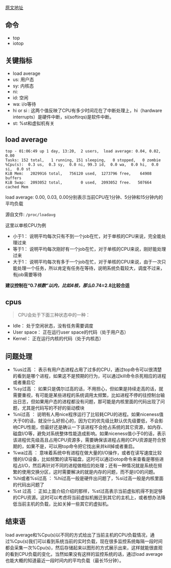 [原文地址](https://segmentfault.com/a/1190000008322093)

## 命令
- top
- iotop

## 关键指标
- load average
- us: 用户态
- sy: 内核态
- ni: 
- id: 空闲
- wa: i/o等待
- hi or si : 这两个值反映了CPU有多少时间花在了中断处理上，hi（hardware interrupts）是硬件中断，si(softirqs)是软件中断。
- st: %st和虚拟机有关

## load average
```cassandraql
top - 01:06:49 up 1 day, 13:20,  2 users,  load average: 0.04, 0.02, 0.00
Tasks: 152 total,   1 running, 151 sleeping,   0 stopped,   0 zombie
%Cpu(s):  0.3 us,  0.3 sy,  0.0 ni, 99.3 id,  0.0 wa,  0.0 hi,  0.0 si,  0.0 st
KiB Mem:   2029916 total,   756120 used,  1273796 free,    64908 buffers
KiB Swap:  2093052 total,        0 used,  2093052 free.   507664 cached Mem
```
load average: 0.00, 0.03, 0.00分别表示当前CPU在1分钟、5分钟和15分钟内的平均负载

源自文件: `/proc/loadavg`

这里以单核CPU为例
- 小于1： 说明平均每次只有不到一个job在忙，对于单核的CPU来说，完全能处理过来
- 等于1： 说明平均每次刚好有一个job在忙，对于单核的CPU来说，刚好能处理过来
- 大于1： 说明平均每次有多于一个job在忙，对于单核的CPU来说，由于一次只能处理一个任务，所以肯定有任务在等待，说明系统负载较大，调度不过来，有job需要等待

**建议控制在“0.7*核数”以内，比如4核，那么0.7*4=2.8比较合适**

## cpus
> CPU会处于下面三种状态中的一种：
- Idle： 处于空闲状态，没有任务需要调度
- User space： 正在运行user space的代码（处于用户态）
- Kernel： 正在运行内核的代码（处于内核态）

## 问题处理
- %us过高 ： 表示有用户态进程占用了过多的CPU，通过top命令可以很清楚的看到是哪个进程，如果这不是预期的行为，可以通过kill命令杀死相应的进程或者重启它
- %sy过高 ： 如果只是偶尔过高的话，不用担心，但如果是持续走高的话，就需要重视，有可能是某些进程的系统调用太频繁，比如进程不停的往控制台输出日志，但如果用户态的进程都没有问题，那可能是内核里面的代码出现了问题，尤其是代码写的不好的驱动模块
- %ni过高 ： 说明有人用nice程序运行了比较耗CPU的进程。如果niceness值大于0的话，就没什么好担心的，因为它的优先级比默认优先级要低，不会影响CPU性能，但最好还是确认一下该进程不会抢占系统的其它资源，如内存、磁盘I/O等，避免对系统整体性能造成影响。如果niceness值小于0的话，表示该进程优先级高且占用CPU资源多，需要确保该进程占用的CPU资源是符合预期的，如果不是，可以用top命令把它找出来并kill掉或者重启。
- %wa过高 ： 意味着系统中有进程在做大量的I/O操作，或者在读写速度比较慢的I/O设备，比如频繁的读写磁盘，这时可以通过iotop命令来查看是哪些进程占I/O，然后再针对不同的进程做相应的处理；还有一种情况就是系统在频繁的使用交换分区，这时需要解决的就是内存的问题，而不是I/O的问题。
- %hi或者%si过高 ： %hi过高一般是硬件出问题了，%si过高一般是内核里面的代码出问题了
- %st 过高 ： 正如上面介绍介绍的那样，%st过高表示当前虚拟机得不到足够的CPU资源。这时可以考虑将当前虚拟机搬迁到其它的主机上，或者想办法降低当前主机的负载，比如关掉一些其它的虚拟机。

## 结束语
load average和%Cpu(s)以不同的方式给出了当前主机的CPU负载情况，通过%Cpu(s)我们可以看到系统当前的实时负载，现在很多监控系统每隔一段时间都会采集一次%Cpu(s)，然后存储起来以图形的方式展示出来，这样就能很直观的看到CPU负载的变化，当然如果没有这样的监控系统的话，通过load average也能大概的知道最近一段时间内的平均负载（最长15分钟）。